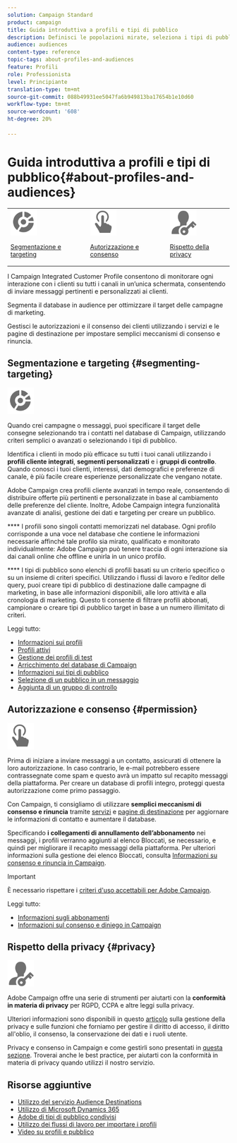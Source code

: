 ```yaml
---
solution: Campaign Standard
product: campaign
title: Guida introduttiva a profili e tipi di pubblico
description: Definisci le popolazioni mirate, seleziona i tipi di pubblico, filtra i destinatari, raccogli i dati e aggiorna i profili.
audience: audiences
content-type: reference
topic-tags: about-profiles-and-audiences
feature: Profili
role: Professionista
level: Principiante
translation-type: tm+mt
source-git-commit: 088b49931ee5047fa6b949813ba17654b1e10d60
workflow-type: tm+mt
source-wordcount: '608'
ht-degree: 20%

---
```



# Guida introduttiva a profili e tipi di pubblico{#about-profiles-and-audiences}

<table>
<tr>
<td><img src="assets/do-not-localize/icon_segment.svg" width="60px"><p><a href="#segmenting-targeting">Segmentazione e targeting</a></p></td>
<td><img src="assets/do-not-localize/icon_permission.svg" width="60px"><p><a href="#permission">Autorizzazione e consenso</a></p></td>
<td><img src="assets/do-not-localize/icon_privacy.svg" width="60px"><p><a href="#privacy">Rispetto della privacy</a></p></td></tr>
</table>

I Campaign Integrated Customer Profile consentono di monitorare ogni interazione con i clienti su tutti i canali in un’unica schermata, consentendo di inviare messaggi pertinenti e personalizzati ai clienti.

Segmenta il database in audience per ottimizzare il target delle campagne di marketing.

Gestisci le autorizzazioni e il consenso dei clienti utilizzando i servizi e le pagine di destinazione per impostare semplici meccanismi di consenso e rinuncia.

## Segmentazione e targeting {#segmenting-targeting}

<img src="assets/do-not-localize/icon_segment.svg" width="60px">

Quando crei campagne o messaggi, puoi specificare il target delle consegne selezionando tra i contatti nel database di Campaign, utilizzando criteri semplici o avanzati o selezionando i tipi di pubblico.

Identifica i clienti in modo più efficace su tutti i tuoi canali utilizzando i **profili cliente integrati**, **segmenti personalizzati** e i **gruppi di controllo**. Quando conosci i tuoi clienti, interessi, dati demografici e preferenze di canale, è più facile creare esperienze personalizzate che vengano notate.

Adobe Campaign crea profili cliente avanzati in tempo reale, consentendo di distribuire offerte più pertinenti e personalizzate in base al cambiamento delle preferenze del cliente. Inoltre, Adobe Campaign integra funzionalità avanzate di analisi, gestione dei dati e targeting per creare un pubblico.

**** I profili sono singoli contatti memorizzati nel database. Ogni profilo corrisponde a una voce nel database che contiene le informazioni necessarie affinché tale profilo sia mirato, qualificato e monitorato individualmente: Adobe Campaign può tenere traccia di ogni interazione sia dai canali online che offline e unirla in un unico profilo.

**** I tipi di pubblico sono elenchi di profili basati su un criterio specifico o su un insieme di criteri specifici. Utilizzando i flussi di lavoro e l’editor delle query, puoi creare tipi di pubblico di destinazione dalle campagne di marketing, in base alle informazioni disponibili, alle loro attività e alla cronologia di marketing. Questo ti consente di filtrare profili abbonati, campionare o creare tipi di pubblico target in base a un numero illimitato di criteri.

Leggi tutto:

* [Informazioni sui profili](../../audiences/using/about-profiles.md)
* [Profili attivi](../../audiences/using/active-profiles.md)
* [Gestione dei profili di test](../../audiences/using/managing-test-profiles.md)
* [Arricchimento del database di Campaign](../../audiences/using/enriching-campaign-database.md)
* [Informazioni sui tipi di pubblico](../../audiences/using/about-audiences.md)
* [Selezione di un pubblico in un messaggio](../../audiences/using/selecting-an-audience-in-a-message.md)
* [Aggiunta di un gruppo di controllo](../../sending/using/control-group.md)

## Autorizzazione e consenso {#permission}

<img src="assets/do-not-localize/icon_permission.svg"  width="60px">

Prima di iniziare a inviare messaggi a un contatto, assicurati di ottenere la loro autorizzazione. In caso contrario, le e-mail potrebbero essere contrassegnate come spam e questo avrà un impatto sul recapito messaggi della piattaforma. Per creare un database di profili integro, proteggi questa autorizzazione come primo passaggio.

Con Campaign, ti consigliamo di utilizzare **semplici meccanismi di consenso e rinuncia** tramite [servizi](../../audiences/using/creating-a-service.md) e [pagine di destinazione](../../channels/using/getting-started-with-landing-pages.md) per aggiornare le informazioni di contatto e aumentare il database.

Specificando **i collegamenti di annullamento dell’abbonamento** nei messaggi, i profili verranno aggiunti al  elenco Bloccati, se necessario, e quindi per migliorare il recapito messaggi della piattaforma. Per ulteriori informazioni sulla gestione dei elenco Bloccati, consulta [Informazioni su consenso e rinuncia in Campaign](../../audiences/using/about-opt-in-and-opt-out-in-campaign.md).

>[!IMPORTANT]
>
>È necessario rispettare i [criteri d&#39;uso accettabili per Adobe Campaign](https://www.adobe.com/legal/terms/aup.html).

Leggi tutto:

* [Informazioni sugli abbonamenti](../../audiences/using/about-subscriptions.md)
* [Informazioni sul consenso e diniego in Campaign](../../audiences/using/about-opt-in-and-opt-out-in-campaign.md)

## Rispetto della privacy {#privacy}

<img src="assets/do-not-localize/icon_privacy.svg" width="60px">

Adobe Campaign offre una serie di strumenti per aiutarti con la **conformità in materia di privacy** per RGPD, CCPA e altre leggi sulla privacy.

Ulteriori informazioni sono disponibili in questo [articolo](https://helpx.adobe.com/it/campaign/kb/campaign-privacy.html) sulla gestione della privacy e sulle funzioni che forniamo per gestire il diritto di accesso, il diritto all&#39;oblio, il consenso, la conservazione dei dati e i ruoli utente.

Privacy e consenso in Campaign e come gestirli sono presentati in [questa sezione](../../start/using/privacy.md). Troverai anche le best practice, per aiutarti con la conformità in materia di privacy quando utilizzi il nostro servizio.

## Risorse aggiuntive

* [Utilizzo del servizio Audience Destinations](../../integrating/using/aep-about-audience-destinations-service.md)
* [Utilizzo di Microsoft Dynamics 365](../../integrating/using/d365-acs-get-started.md)
* [Adobe di tipi di pubblico condivisi](../../integrating/using/sharing-audiences-with-audience-manager-or-people-core-service.md)
* [Utilizzo dei flussi di lavoro per importare i profili](../../automating/using/creating-import-workflow-templates.md)
* [Video su profili e pubblico](https://docs.adobe.com/content/help/en/campaign-standard-learn/tutorials/profiles-and-audiences/creating-profiles-and-audiences.html)
